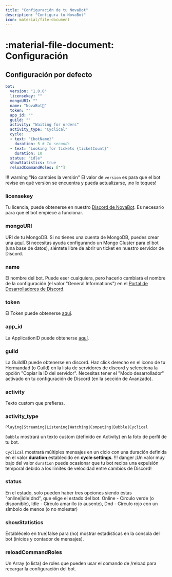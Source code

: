 ```yaml
---
title: "Configuración de tu NovaBot"
description: "Configura tu NovaBot"
icon: material/file-document
---
```


# :material-file-document: Configuración

## Configuración por defecto
```yaml title="config.yml" hl_lines="2"
bot:
  version: "1.0.0"
  licensekey: ""
  mongoURI: ""
  name: "NovaBot👑"
  token: ""
  app_id: ""
  guild: ""
  activity: "Waiting for orders"
  activity_type: "Cyclical"
  cycle:
  - text: "{botName}"
    duration: 5 # In seconds
  - text: "Looking for tickets {ticketCount}"
    duration: 10
  status: "idle"
  showStatistics: true
  reloadCommandRoles: [""]
```

!!! warning "No cambies la versión"
    El valor de `version` es para que el bot revise en qué versión se encuentra y pueda actualizarse, ¡no lo toques!

### licensekey
Tu licencia, puede obtenerse en nuestro [Discord de NovaBot](https://bbb.crafttale.eu/).
Es necesario para que el bot empiece a funcionar.

### mongoURI
URI de tu MongoDB.
Si no tienes una cuenta de MongoDB, puedes crear una [aquí](https://mongodb.com).
Si necesitas ayuda configurando un Mongo Cluster para el bot (una base de datos), siéntete libre de abrir un ticket en nuestro servidor de Discord.

### name
El nombre del bot. Puede eser cualquiera, pero hacerlo cambiará el nombre de la configuración (el valor "General Informations") en el [Portal de Desarrolladores de Discord](https://discord.com/developers/applications).

### token
El Token puede obtenerse [aquí](./setup.md).

### app_id
La ApplicationID puede obtenerse [aquí](./setup.md).

### guild
La GuildID puede obtenerse en discord.
Haz click derecho en el icono de tu Hermandad (o Guild) en la lista de servidores de discord y selecciona la opción "Copiar la ID del servidor".
Necesitas tener el "Modo desarrollador" activado en tu configuración de Discord (en la sección de Avanzado).

### activity
Texto custom que prefieras.

### activity_type
`Playing|Streaming|Listening|Watching|Competing|Bubble|Cyclical`

`Bubble` mostrará un texto custom (definido en Activity) en la foto de perfil de tu bot.

`Cyclical` mostrará múltiples mensajes en un ciclo con una duración definida en el valor **duration** establecido en **cycle settings**.
!!! danger
    ¡Un valor muy bajo del valor `duration` puede ocasionar que tu bot reciba una expulsión temporal debido a los límites de velocidad entre cambios de Discord!

### status
En el estado, solo pueden haber tres opciones siendo éstas "online|idle|dnd", que elige el estado del bot.
Online - Círculo verde (o disponible),
Idle - Círculo amarillo (o ausente),
Dnd - Círculo rojo con un símbolo de menos (o no molestar)

### showStatistics
Establécelo en true|false para (no) mostrar estadísticas en la consola del bot (inicios y contador de mensajes).

### reloadCommandRoles
Un Array (o lista) de roles que pueden usar el comando de /reload para recargar la configuración del bot.
